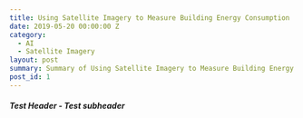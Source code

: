 ```yaml
---
title: Using Satellite Imagery to Measure Building Energy Consumption
date: 2019-05-20 00:00:00 Z
category:
  - AI
  - Satellite Imagery
layout: post
summary: Summary of Using Satellite Imagery to Measure Building Energy Consumption
post_id: 1
---
```


##### **Test Header** - Test subheader
